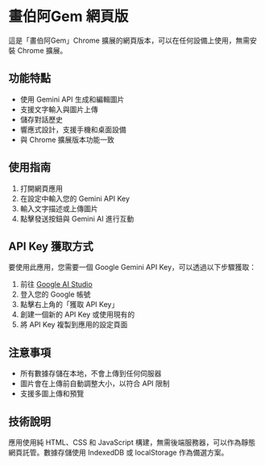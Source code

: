 # 畫伯阿Gem 網頁版

這是「畫伯阿Gem」Chrome 擴展的網頁版本，可以在任何設備上使用，無需安裝 Chrome 擴展。

## 功能特點

- 使用 Gemini API 生成和編輯圖片
- 支援文字輸入與圖片上傳
- 儲存對話歷史
- 響應式設計，支援手機和桌面設備
- 與 Chrome 擴展版本功能一致

## 使用指南

1. 打開網頁應用
2. 在設定中輸入您的 Gemini API Key
3. 輸入文字描述或上傳圖片
4. 點擊發送按鈕與 Gemini AI 進行互動

## API Key 獲取方式

要使用此應用，您需要一個 Google Gemini API Key，可以透過以下步驟獲取：

1. 前往 [Google AI Studio](https://aistudio.google.com/)
2. 登入您的 Google 帳號
3. 點擊右上角的「獲取 API Key」
4. 創建一個新的 API Key 或使用現有的
5. 將 API Key 複製到應用的設定頁面

## 注意事項

- 所有數據存儲在本地，不會上傳到任何伺服器
- 圖片會在上傳前自動調整大小，以符合 API 限制
- 支援多圖上傳和預覽

## 技術說明

應用使用純 HTML、CSS 和 JavaScript 構建，無需後端服務器，可以作為靜態網頁託管。數據存儲使用 IndexedDB 或 localStorage 作為備選方案。 